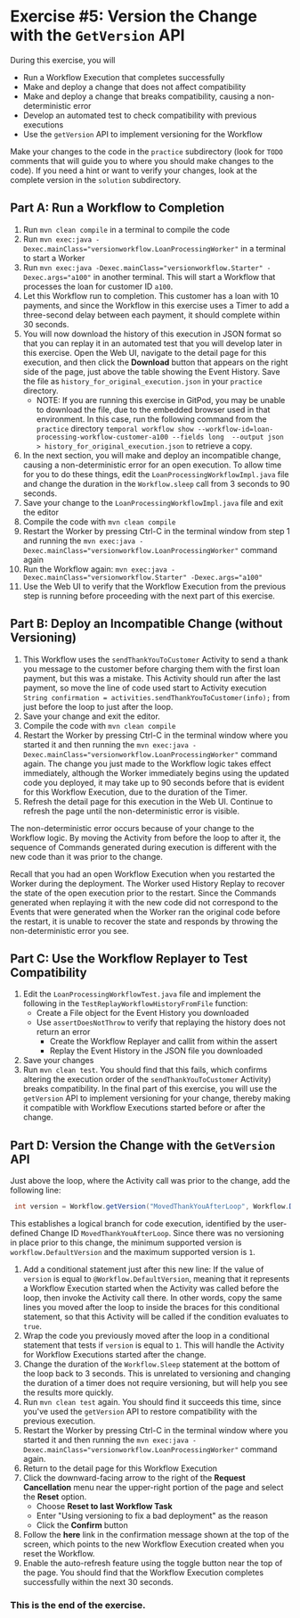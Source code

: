 # Exercise #5: Version the Change with the `GetVersion` API

During this exercise, you will 

* Run a Workflow Execution that completes successfully 
* Make and deploy a change that does not affect compatibility
* Make and deploy a change that breaks compatibility, causing a non-deterministic error
* Develop an automated test to check compatibility with previous executions
* Use the `getVersion` API to implement versioning for the Workflow

Make your changes to the code in the `practice` subdirectory (look for 
`TODO` comments that will guide you to where you should make changes to 
the code). If you need a hint or want to verify your changes, look at 
the complete version in the `solution` subdirectory.


## Part A: Run a Workflow to Completion

1. Run `mvn clean compile` in a terminal to compile the code
2. Run `mvn exec:java -Dexec.mainClass="versionworkflow.LoanProcessingWorker"` 
   in a terminal to start a Worker
3. Run `mvn exec:java -Dexec.mainClass="versionworkflow.Starter" -Dexec.args="a100"` 
   in another terminal. This will start a Workflow that processes the loan for 
   customer ID `a100`.
4. Let this Workflow run to completion. This customer has a loan 
   with 10 payments, and since the Workflow in this exercise uses 
   a Timer to add a three-second delay between each payment, it 
   should complete within 30 seconds.
5. You will now download the history of this execution in JSON 
   format so that you can replay it in an automated test that 
   you will develop later in this exercise. Open the Web UI, 
   navigate to the detail page for this execution, and then click 
   the **Download** button that appears on the right side of the 
   page, just above the table showing the Event History.
   Save the file as `history_for_original_execution.json` in your 
   `practice` directory.
   * NOTE: If you are running this exercise in GitPod, you may 
     be unable to download the file, due to the embedded browser
	 used in that environment. In this case, run the following 
	 command from the `practice`  directory `temporal workflow show --workflow-id=loan-processing-workflow-customer-a100 --fields long  --output json > history_for_original_execution.json` to 
	 retrieve a copy. 
6. In the next section, you will make and deploy an incompatible 
   change, causing a non-deterministic error for an open execution.
   To allow time for you to do these things, edit the `LoanProcessingWorkflowImpl.java` 
   file and change the duration in the `Workflow.sleep` call from 
   3 seconds to 90 seconds.
7. Save your change to the `LoanProcessingWorkflowImpl.java` file and exit the editor
8. Compile the code with `mvn clean compile`
9. Restart the Worker by pressing Ctrl-C in the terminal window
   from step 1 and running the `mvn exec:java -Dexec.mainClass="versionworkflow.LoanProcessingWorker"` command again
10. Run the Workflow again: `mvn exec:java -Dexec.mainClass="versionworkflow.Starter" -Dexec.args="a100"`
11. Use the Web UI to verify that the Workflow Execution from the 
   previous step is running before proceeding with the next part
   of this exercise.


## Part B: Deploy an Incompatible Change (without Versioning)

1. This Workflow uses the `sendThankYouToCustomer` Activity to 
   send a thank you message to the customer before charging 
   them with the first loan payment, but this was a mistake.
   This Activity should run after the last payment, so move the line of code used 
   start to Activity execution `String confirmation = activities.sendThankYouToCustomer(info);` from just before the loop to just after the loop.
2. Save your change and exit the editor.
3. Compile the code with `mvn clean compile`
4. Restart the Worker by pressing Ctrl-C in the terminal 
   window where you started it and then running the 
   `mvn exec:java -Dexec.mainClass="versionworkflow.LoanProcessingWorker"` command again. 
   The change you just made to the Workflow logic takes effect immediately, although
   the Worker immediately begins using the updated code you
   deployed, it may take up to 90 seconds before that is 
   evident for this Workflow Execution, due to the duration of 
   the Timer.
5. Refresh the detail page for this execution in the Web UI. 
   Continue to refresh the page until the non-deterministic
   error is visible.

The non-deterministic error occurs because of your change to the 
Workflow logic. By moving the Activity from before the loop to after
it, the sequence of Commands generated during execution is different 
with the new code than it was prior to the change. 

Recall that you had an open Workflow Execution when you restarted the 
Worker during the deployment. The Worker used History Replay to 
recover the state of the open execution prior to the restart. Since 
the Commands generated when replaying it with the new code did not 
correspond to the Events that were generated when the Worker ran the 
original code before the restart, it is unable to recover the state 
and responds by throwing the non-deterministic error you see.


## Part C: Use the Workflow Replayer to Test Compatibility

1. Edit the `LoanProcessingWorkflowTest.java` file and implement the following
   in the `TestReplayWorkflowHistoryFromFile` function:
   * Create a File object for the Event History you downloaded 
   * Use `assertDoesNotThrow` to verify that replaying the history 
     does not return an error
      * Create the Workflow Replayer and callit from within the assert
      * Replay the Event History in the JSON file you downloaded
3. Save your changes
4. Run `mvn clean test`. You should find that this fails, which confirms 
   altering the execution order of the `sendThankYouToCustomer` 
   Activity) breaks compatibility. In the final part of this 
   exercise, you will use the `getVersion` API to implement 
   versioning for your change, thereby making it compatible 
   with Workflow Executions started before or after the change.

## Part D: Version the Change with the `GetVersion` API

Just above the loop, where the Activity call was prior to 
the change, add the following line:

```java
 int version = Workflow.getVersion("MovedThankYouAfterLoop", Workflow.DEFAULT_VERSION, 1);
```

This establishes a logical branch for code execution, identified 
by the user-defined Change ID `MovedThankYouAfterLoop`. Since there 
was no versioning in place prior to this change, the minimum supported 
version is `workflow.DefaultVersion` and the maximum supported version 
is `1`.

1. Add a conditional statement just after this new line: If the value
   of `version` is equal to `@Workflow.DefaultVersion`, meaning that it
   represents a Workflow Execution started when the Activity was called
   before the loop, then invoke the Activity call there.  In other
   words, copy the same lines you moved after the loop to inside the
   braces for this conditional statement, so that this Activity will be
   called if the condition evaluates to `true`.
3. Wrap the code you previously moved after the loop in a
   conditional statement that tests if `version` is equal to
   `1`. This will handle the Activity for Workflow
   Executions started after the change.
4. Change the duration of the `Workflow.Sleep` statement at the
   bottom of the loop back to 3 seconds. This is unrelated to
   versioning and changing the duration of a timer does not require versioning,
   but will help you see the results more quickly.
5. Run `mvn clean test` again. You should find it succeeds this time,
   since you've used the `getVersion` API to restore compatibility with
   the previous execution.
6. Restart the Worker by pressing Ctrl-C in the terminal
   window where you started it and then running the `mvn exec:java -Dexec.mainClass="versionworkflow.LoanProcessingWorker"` command again.
7. Return to the detail page for this Workflow Execution
8. Click the downward-facing arrow to the right of the 
   **Request Cancellation** menu near the upper-right portion of 
   the page and select the **Reset** option.
   * Choose **Reset to last Workflow Task** 
   * Enter "Using versioning to fix a bad deployment" as the reason
   * Click the **Confirm** button
9. Follow the **here** link in the confirmation message shown
    at the top of the screen, which points to the new Workflow 
	Execution created when you reset the Workflow.
10. Enable the auto-refresh feature using the toggle button near
    the top of the page. You should find that the Workflow Execution 
	completes successfully within the next 30 seconds.
   


### This is the end of the exercise.

